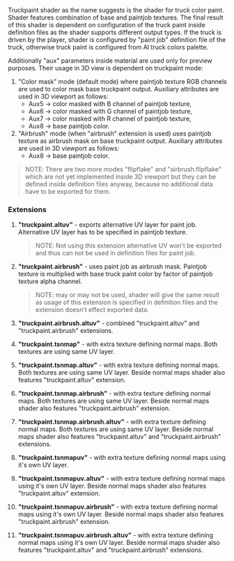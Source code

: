 Truckpaint shader as the name suggests is the shader for truck color paint. Shader features combination of base and paintjob textures. The final result of this shader is dependent on configuration of the truck paint inside definition files as the shader supports different output types. If the truck is driven by the player, shader is configured by "paint job" definition file of the truck, otherwise truck paint is configured from AI truck colors palette.

Additionally "aux" parameters inside material are used only for preview purposes. Their usage in 3D view is dependent on truckpaint mode:

1. "Color mask" mode (default mode) where paintjob texture RGB channels are used to color mask base truckpaint output. Auxiliary attributes are used in 3D viewport as follows:
    * Aux5 -> color masked with B channel of paintjob texture,
    * Aux6 -> color masked with G channel of paintjob texture,
    * Aux7 -> color masked with R channel of paintjob texture,
    * Aux8 -> base paintjob color.
2. "Airbrush" mode (when "airbrush" extension is used) uses paintjob texture as airbrush mask on base truckpaint output. Auxiliary attributes are used in 3D viewport as follows:
    * Aux8 -> base paintjob color.

> NOTE: There are two more modes "flipflake" and "airbrush.flipflake" which are not yet implemented inside 3D viewport but they can be defined inside definition files anyway, because no additional data have to be exported for them.


### Extensions

1. **"truckpaint.altuv"** - exports alternative UV layer for paint job. Alternative UV layer has to be specified in paintjob texture.
    > NOTE: Not using this extension alternative UV  won't be exported and thus can not be used in definition files for paint job.

2. **"truckpaint.airbrush"** - uses paint job as airbrush mask. Paintjob texture is multiplied with base truck paint color by factor of paintjob texture alpha channel.
    > NOTE: may or may not be used, shader will give the same result as usage of this extension is specified in definition files and the extension doesn't effect exported data.

3. **"truckpaint.airbrush.altuv"** - combined "truckpaint.altuv" and "truckpaint.airbrush" extensions.

4. **"truckpaint.tsnmap"** - with extra texture defining normal maps. Both textures are using same UV layer.

5. **"truckpaint.tsnmap.altuv"** - with extra texture defining normal maps. Both textures are using same UV layer. Beside normal maps shader also features "truckpaint.altuv" extension.

6. **"truckpaint.tsnmap.airbrush"** - with extra texture defining normal maps. Both textures are using same UV layer. Beside normal maps shader also features "truckpaint.airbrush" extension.

7. **"truckpaint.tsnmap.airbrush.altuv"** - with extra texture defining normal maps. Both textures are using same UV layer. Beside normal maps shader also features "truckpaint.altuv" and "truckpaint.airbrush" extensions.

8. **"truckpaint.tsnmapuv"** -  with extra texture defining normal maps using it's own UV layer.

9. **"truckpaint.tsnmapuv.altuv"** -  with extra texture defining normal maps using it's own UV layer. Beside normal maps shader also features "truckpaint.altuv" extension.

10. **"truckpaint.tsnmapuv.airbrush"** -  with extra texture defining normal maps using it's own UV layer. Beside normal maps shader also features "truckpaint.airbrush" extension.

11. **"truckpaint.tsnmapuv.airbrush.altuv"** -  with extra texture defining normal maps using it's own UV layer. Beside normal maps shader also features "truckpaint.altuv" and "truckpaint.airbrush" extensions.